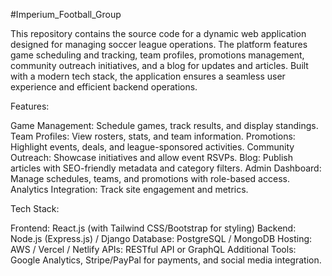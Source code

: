 #Imperium_Football_Group

This repository contains the source code for a dynamic web application designed for managing soccer league operations. The platform features game scheduling and tracking, team profiles, promotions management, community outreach initiatives, and a blog for updates and articles. Built with a modern tech stack, the application ensures a seamless user experience and efficient backend operations.

Features:

Game Management: Schedule games, track results, and display standings.
Team Profiles: View rosters, stats, and team information.
Promotions: Highlight events, deals, and league-sponsored activities.
Community Outreach: Showcase initiatives and allow event RSVPs.
Blog: Publish articles with SEO-friendly metadata and category filters.
Admin Dashboard: Manage schedules, teams, and promotions with role-based access.
Analytics Integration: Track site engagement and metrics.

Tech Stack:

Frontend: React.js (with Tailwind CSS/Bootstrap for styling)
Backend: Node.js (Express.js) / Django
Database: PostgreSQL / MongoDB
Hosting: AWS / Vercel / Netlify
APIs: RESTful API or GraphQL
Additional Tools: Google Analytics, Stripe/PayPal for payments, and social media integration.

